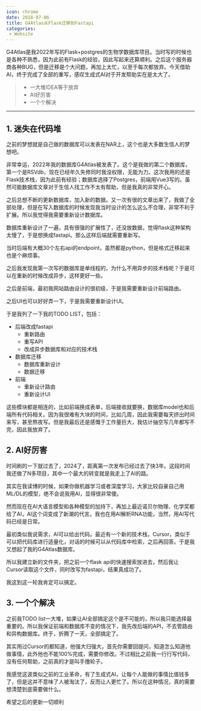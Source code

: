 ```yaml
---
icon: chrome
date: 2018-07-06
title: G4Atlas从Flask迁移到Fastapi
categories:
 - Website
---
```


G4Atlas是我2022年写的Flask+postgres的生物学数据库项目。当时写的时候也是各种不熟悉，因为此前有Flask的经验，因此写起来还算顺利。之后这个服务器商各种BUG，但是迁移是个大问题，再加上太忙，以至于每次都放弃。今天借助AI，终于完成了全部的重写，感叹生成式AI对于开发帮助实在是太大了。
>* 一大堆IDEA等于放弃
>* AI好厉害
>* 一个个解决

***

## 1. 迷失在代码堆

之前的梦想就是自己做的数据库可以发表在NAR上，这个也是大多数生信人的梦想吧。

非常幸运，2022年我的数据库G4Atlas被发表了。这个是我做的第二个数据库，第一个是RSVdb，现在已经年久失修同时我没权限，无能为力。这次我用的还是Flask技术栈，因为此前有经验；数据库选择了Postgres，前端用Vue3写的。虽然可能数据库文章对于生信人找工作不太有帮助，但是我真的非常开心。

之后总想不断的更新数据库，加入新的数据。又一次有很的文章出来了，我做了全部处理，但是在写入数据库的时候发现我当时设计的怎么这么不合理，非常不利于扩展。所以我觉得我需要重新设计数据库。

数据库重新设计了一遍，具有很强的扩展性了，还没放数据，觉得flask这种架构太慢了，于是想换成fastapi。那么这样后端就需要重新写。

当时后端有大概30个左右api的endpoint，虽然都是python，但是格式迁移起来也是个麻烦事。

之后我发现我第一次写的数据库是单线程的，为什么不用异步的技术栈呢？于是可以在重新的时候改成异步，这样更好一些。

之后是前端，最初我网站路由设计的很初级，于是我需要重新设计前端路由。

之后UI也可以好好弄一下，于是我需要重新设计UI。

于是我列了一下我的TODO LIST，包括：
* 后端改成fastapi
  * 重新路由
  * 重写API
  * 改成异步数据库和对应的技术栈
* 数据库迁移
  * 数据库重新设计
  * 数据迁移
* 前端
  * 重新设计路由
  * 重新设计UI

这些模块都是相连的，比如前端换成表单，后端接收就要换，数据库model也和后端所有代码相关。因为我很难有大块的时间，比如几周，因此我需要每天挤出时间来写，甚至熬夜写。但是我最后还是感慨于工作量巨大，我估计抽空写几年都写不完，因此我放弃了。

## 2. AI好厉害

时间刷的一下就过去了，2024了，距离第一次发布已经过去了快3年。这段时间我还做了N多项目，其中一个最大的转变就是我走上了AI的路。

其实在我读博的时候，如果你做机器学习或者深度学习，大家比较自豪自己用ML/DL的模型，绝不会说我用AI，显得很非常傻。

然而现在在AI大语言模型和各种模型的加持下，再加上最近诺贝尔物理、化学奖都给了AI，AI这个词变成了新潮的代言。我也在用AI解析RNA功能，当然，用AI写代码已经是日常。

最初类似我说需求，AI可以给出代码。最近有一个新的技术栈，Cursor，类似于可以把代码库进行适量化，对话的时候可以从代码库中检索，之后再回答。于是我又想起了我的G4Atlas数据库。

所以我建立新的文件夹，把之前一个flask api的快速搜索放进去，然后我让Cursor读取这个文件，同时改写为fastapi，结果真成功了。

我这到这一轮我肯定可以搞定。

## 3. 一个个解决

之前我TODO list一大堆，如果让AI全部搞定这个是不可能的，所以我只能选择最重要的。所以我保证前端和数据库不变的情况下，我先改后端的API，不去管路由和异构数据库。终于，折腾了一天，全部搞定了。

其实用过Cursor的都知道，他强大归强大，首先你需要回提问，知道怎么知道他做事情，此外他也不能100%完成，需要你修改。不过相比之前我一行行写代码，没有任何帮助，之前真的才是叫手撸轮子。

我感觉这波类似之前的工业革命，有了生成式AI，让每个人能做的事情比值钱多了，但是这并不意味了人被淘汰了，反而让人更忙了。所以在这种情况，真的需要想清楚到底需要做什么。

希望之后的更新一切顺利




